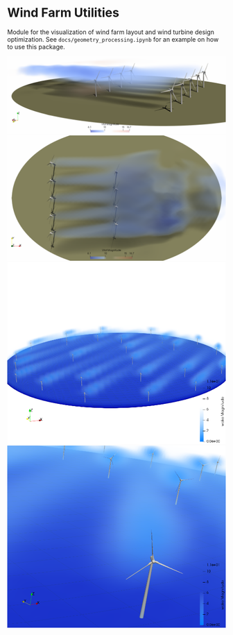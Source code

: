 # Wind Farm Utilities

Module for the visualization of wind farm layout and wind turbine design optimization.
See `docs/geometry_processing.ipynb` for an example on how to use this package.

<img src="docs/img/spanishfork00.png" alt="Pic here" width="800px">
<img src="docs/img/spanishfork01.png" alt="Pic here" width="800px">
<img src="docs/img/farmexample01.png" alt="Pic here" width="800px">
<img src="docs/img/farmexample00.png" alt="Pic here" width="800px">
